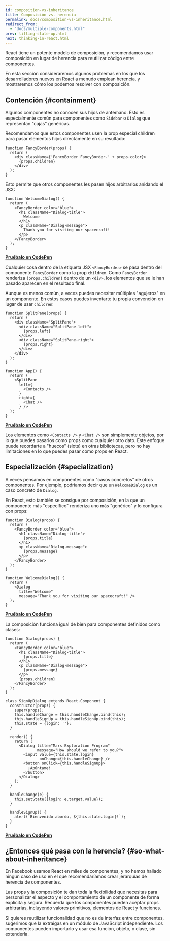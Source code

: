 ```yaml
---
id: composition-vs-inheritance
title: Composición vs. herencia
permalink: docs/composition-vs-inheritance.html
redirect_from:
  - "docs/multiple-components.html"
prev: lifting-state-up.html
next: thinking-in-react.html
---
```


React tiene un potente modelo de composición, y recomendamos usar composición en lugar de herencia para reutilizar código entre componentes.

En esta sección consideraremos algunos problemas en los que los desarrolladores nuevos en React a menudo emplean herencia, y mostraremos cómo los podemos resolver con composición.

## Contención {#containment}

Algunos componentes no conocen sus hijos de antemano. Esto es especialmente común para componentes como `Sidebar` o `Dialog` que representan "cajas" genéricas.

Recomendamos que estos componentes usen la prop especial children para pasar elementos hijos directamente en su resultado:

```js{4}
function FancyBorder(props) {
  return (
    <div className={'FancyBorder FancyBorder-' + props.color}>
      {props.children}
    </div>
  );
}
```

Esto permite que otros componentes les pasen hijos arbitrarios anidando el JSX:

```js{4-9}
function WelcomeDialog() {
  return (
    <FancyBorder color="blue">
      <h1 className="Dialog-title">
        Welcome
      </h1>
      <p className="Dialog-message">
        Thank you for visiting our spacecraft!
      </p>
    </FancyBorder>
  );
}
```

**[Pruébalo en CodePen](https://codepen.io/gaearon/pen/ozqNOV?editors=0010)**

Cualquier cosa dentro de la etiqueta JSX `<FancyBorder>` se pasa dentro del componente `FancyBorder` como la prop `children`. Como `FancyBorder` renderiza `{props.children}` dentro de un `<div>`, los elementos que se le han pasado aparecen en el resultado final.

Aunque es menos común, a veces puedes necesitar múltiples "agujeros" en un componente. En estos casos puedes inventarte tu propia convención en lugar de usar `children`: 

```js{5,8,18,21}
function SplitPane(props) {
  return (
    <div className="SplitPane">
      <div className="SplitPane-left">
        {props.left}
      </div>
      <div className="SplitPane-right">
        {props.right}
      </div>
    </div>
  );
}

function App() {
  return (
    <SplitPane
      left={
        <Contacts />
      }
      right={
        <Chat />
      } />
  );
}
```

[**Pruébalo en CodePen**](https://codepen.io/gaearon/pen/gwZOJp?editors=0010)

Los elementos como `<Contacts />` y `<Chat />` son simplemente objetos, por lo que puedes pasarlos como props como cualquier otro dato. Este enfoque puede recordarte a "huecos" (slots) en otras bibliotecas, pero no hay limitaciones en lo que puedes pasar como props en React.

## Especialización {#specialization}

A veces pensamos en componentes como "casos concretos" de otros componentes. Por ejemplo, podríamos decir que un `WelcomeDialog` es un caso concreto de `Dialog`. 

En React, esto también se consigue por composición, en la que un componente más "específico" renderiza uno más "genérico" y lo configura con props:

```js{5,8,16-18}
function Dialog(props) {
  return (
    <FancyBorder color="blue">
      <h1 className="Dialog-title">
        {props.title}
      </h1>
      <p className="Dialog-message">
        {props.message}
      </p>
    </FancyBorder>
  );
}

function WelcomeDialog() {
  return (
    <Dialog
      title="Welcome"
      message="Thank you for visiting our spacecraft!" />
  );
}
```

[**Pruébalo en CodePen**](https://codepen.io/gaearon/pen/kkEaOZ?editors=0010)

La composición funciona igual de bien para componentes definidos como clases:

```js{10,27-31}
function Dialog(props) {
  return (
    <FancyBorder color="blue">
      <h1 className="Dialog-title">
        {props.title}
      </h1>
      <p className="Dialog-message">
        {props.message}
      </p>
      {props.children}
    </FancyBorder>
  );
}

class SignUpDialog extends React.Component {
  constructor(props) {
    super(props);
    this.handleChange = this.handleChange.bind(this);
    this.handleSignUp = this.handleSignUp.bind(this);
    this.state = {login: ''};
  }

  render() {
    return (
      <Dialog title="Mars Exploration Program"
              message="How should we refer to you?">
        <input value={this.state.login}
               onChange={this.handleChange} />
        <button onClick={this.handleSignUp}>
          ¡Apúntame!
        </button>
      </Dialog>
    );
  }

  handleChange(e) {
    this.setState({login: e.target.value});
  }

  handleSignUp() {
    alert(`Bienvenido abordo, ${this.state.login}!`);
  }
}
```

[**Pruébalo en CodePen**](https://codepen.io/gaearon/pen/gwZbYa?editors=0010)

## ¿Entonces qué pasa con la herencia? {#so-what-about-inheritance}

En Facebook usamos React en miles de componentes, y no hemos hallado ningún caso de uso en el que recomendaríamos crear jerarquías de herencia de componentes.

Las props y la composición te dan toda la flexibilidad que necesitas para personalizar el aspecto y el comportamiento de un componente de forma explícita y segura. Recuerda que los componentes pueden aceptar props arbitrarias, incluyendo valores primitivos, elementos de React y funciones. 

Si quieres reutilizar funcionalidad que no es de interfaz entre componentes, sugerimos que la extraigas en un módulo de JavaScript independiente. Los componentes pueden importarlo y usar esa función, objeto, o clase, sin extenderla.
